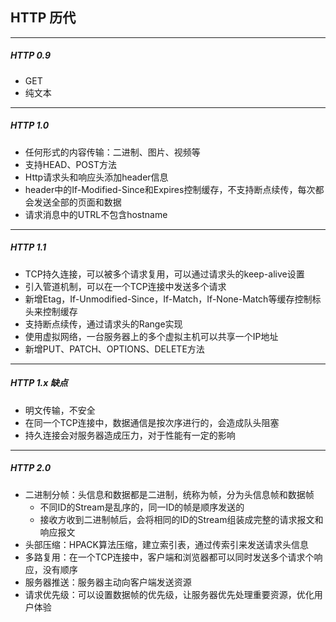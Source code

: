 ## HTTP 历代

---

##### HTTP 0.9

* GET
* 纯文本

---

##### HTTP 1.0

* 任何形式的内容传输：二进制、图片、视频等
* 支持HEAD、POST方法
* Http请求头和响应头添加header信息
* header中的If-Modified-Since和Expires控制缓存，不支持断点续传，每次都会发送全部的页面和数据
* 请求消息中的UTRL不包含hostname

---

##### HTTP 1.1

* TCP持久连接，可以被多个请求复用，可以通过请求头的keep-alive设置
* 引入管道机制，可以在一个TCP连接中发送多个请求
* 新增Etag，If-Unmodified-Since，If-Match，If-None-Match等缓存控制标头来控制缓存
* 支持断点续传，通过请求头的Range实现
* 使用虚拟网络，一台服务器上的多个虚拟主机可以共享一个IP地址
* 新增PUT、PATCH、OPTIONS、DELETE方法

---

##### HTTP 1.x 缺点

* 明文传输，不安全
* 在同一个TCP连接中，数据通信是按次序进行的，会造成队头阻塞
* 持久连接会对服务器造成压力，对于性能有一定的影响

---

##### HTTP 2.0

* 二进制分帧：头信息和数据都是二进制，统称为帧，分为头信息帧和数据帧
  * 不同ID的Stream是乱序的，同一ID的帧是顺序发送的
  * 接收方收到二进制帧后，会将相同的ID的Stream组装成完整的请求报文和响应报文
* 头部压缩：HPACK算法压缩，建立索引表，通过传索引来发送请求头信息
* 多路复用：在一个TCP连接中，客户端和浏览器都可以同时发送多个请求个响应，没有顺序
* 服务器推送：服务器主动向客户端发送资源
* 请求优先级：可以设置数据帧的优先级，让服务器优先处理重要资源，优化用户体验
